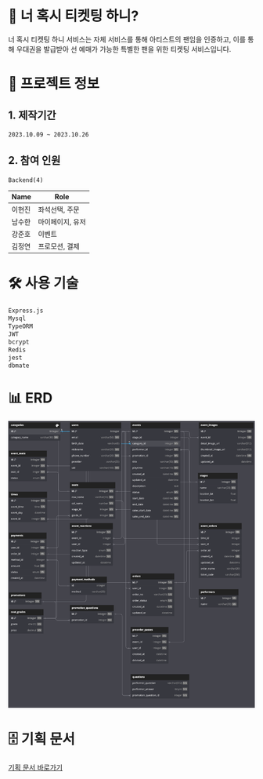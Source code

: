 # 🔖 너 혹시 티켓팅 하니?
너 혹시 티켓팅 하니 서비스는 자체 서비스를 통해 아티스트의 팬임을 인증하고, 이를 통해 우대권을 발급받아 선 예매가 가능한 특별한 팬을 위한 티켓팅 서비스입니다.

# 📝 프로젝트 정보
## 1. 제작기간
    2023.10.09 ~ 2023.10.26
## 2. 참여 인원
    Backend(4)

|Name|Role|
|---|---|
|이현진| 좌석선택, 주문|
|남수한| 마이페이지, 유저|
|강준호| 이벤트|
|김정연| 프로모션, 결제|


# 🛠️ 사용 기술

    Express.js
    Mysql
    TypeORM
    JWT
    bcrypt
    Redis
    jest
    dbmate

# 📊 ERD 
<img src="./dbdiagram.png" alt="다이어그램">

# 🗄️ 기획 문서

<a href="https://fern-shape-a88.notion.site/2b979647349f4426b201f498d29a9675?pvs=4" > 기획 문서 바로가기
